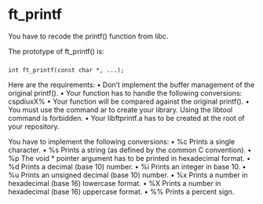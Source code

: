 # ft_printf
You have to recode the printf() function from libc.

The prototype of ft_printf() is:
  ###
    int ft_printf(const char *, ...);

Here are the requirements:
  • Don’t implement the buffer management of the original printf().
  • Your function has to handle the following conversions: cspdiuxX%
  • Your function will be compared against the original printf().
  • You must use the command ar to create your library.
    Using the libtool command is forbidden.
  • Your libftprintf.a has to be created at the root of your repository.


You have to implement the following conversions:
  • %c Prints a single character.
  • %s Prints a string (as defined by the common C convention).
  • %p The void * pointer argument has to be printed in hexadecimal format.
  • %d Prints a decimal (base 10) number.
  • %i Prints an integer in base 10.
  • %u Prints an unsigned decimal (base 10) number.
  • %x Prints a number in hexadecimal (base 16) lowercase format.
  • %X Prints a number in hexadecimal (base 16) uppercase format.
  • %% Prints a percent sign.
